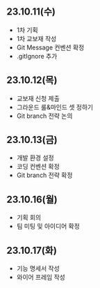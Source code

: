 ## 23.10.11(수)

- 1차 기획
- 1차 교보재 작성
- Git Message 컨벤션 확정
- .gitIgnore 추가

## 23.10.12(목)

- 교보재 신청 제출
- 그라운드 룰&마인드 셋 정하기
- Git branch 전략 논의

## 23.10.13(금)

- 개발 환경 설정
- 코딩 컨벤션 확정
- Git branch 전략 확정

## 23.10.16(월)

- 기획 회의
- 팀 미팅 및 아이디어 확정

## 23.10.17(화)

- 기능 명세서 작성
- 와이어 프레임 작성